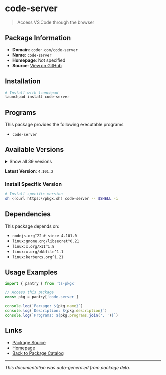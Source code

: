 # code-server

> Access VS Code through the browser

## Package Information

- **Domain**: `coder.com/code-server`
- **Name**: `code-server`
- **Homepage**: Not specified
- **Source**: [View on GitHub](https://github.com/pkgxdev/pantry/tree/main/projects/coder.com/code-server/package.yml)

## Installation

```bash
# Install with launchpad
launchpad install code-server
```

## Programs

This package provides the following executable programs:

- `code-server`

## Available Versions

<details>
<summary>Show all 39 versions</summary>

- `4.101.2`, `4.101.1`, `4.101.0`, `4.100.3`, `4.100.2`
- `4.100.1`, `4.100.0`, `4.99.4`, `4.99.3`, `4.99.2`
- `4.99.1`, `4.99.0`, `4.98.2`, `4.98.0`, `4.97.2`
- `4.96.4`, `4.96.2`, `4.96.1`, `4.95.3`, `4.95.2`
- `4.95.1`, `4.93.1`, `4.92.2`, `4.91.1`, `4.91.0`
- `4.90.3`, `4.90.2`, `4.90.1`, `4.90.0`, `4.89.1`
- `4.89.0`, `4.23.1`, `4.23.0`, `4.22.1`, `4.22.0`
- `4.21.2`, `4.21.1`, `4.21.0`, `4.20.1`

</details>

**Latest Version**: `4.101.2`

### Install Specific Version

```bash
# Install specific version
sh <(curl https://pkgx.sh) code-server -- $SHELL -i
```

## Dependencies

This package depends on:

- `nodejs.org^22 # since 4.101.0`
- `linux:gnome.org/libsecret^0.21`
- `linux:x.org/x11^1.8`
- `linux:x.org/xkbfile^1.1`
- `linux:kerberos.org^1.21`

## Usage Examples

```typescript
import { pantry } from 'ts-pkgx'

// Access this package
const pkg = pantry['code-server']

console.log(`Package: ${pkg.name}`)
console.log(`Description: ${pkg.description}`)
console.log(`Programs: ${pkg.programs.join(', ')}`)
```

## Links

- [Package Source](https://github.com/pkgxdev/pantry/tree/main/projects/coder.com/code-server/package.yml)
- [Homepage](#)
- [Back to Package Catalog](../../../package-catalog.md)

---

*This documentation was auto-generated from package data.*
